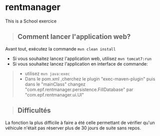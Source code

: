 # rentmanager
This is a School exercice

>## Comment lancer l'application web?

Avant tout, exécutez la commande `mvn clean install` 

- Si vous souhaitez lancez l'application web, utilisez `mvn tomcat7:run`
- Si vous souhaitez lancez l'application en interface de commande:
>-  utilisez `mvn java:exec`
>- Dans le pom.xml ,cherchez le plugin "exec-maven-plugin" puis dans le "mainClass" changez "com.epf.rentmanager.persistence.FillDatabase" par "com.epf.rentmanager.ui.UI"


>## Difficultés 

La fonction la plus difficile à faire a été celle permettant de vérifier qu'un véhicule n'était pas réserver plus de 30 jours de suite sans repos.

